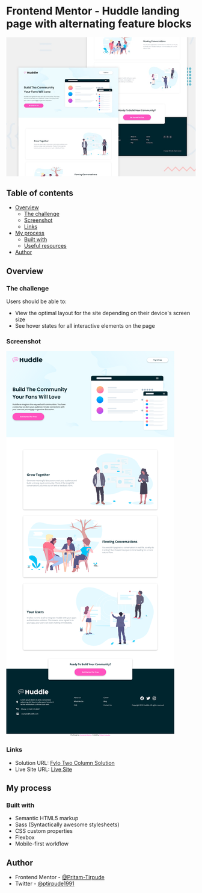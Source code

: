 # Frontend Mentor - Huddle landing page with alternating feature blocks

![Design preview for the Huddle landing page with alternating feature blocks coding challenge](./design/desktop-preview.jpg)

## Table of contents

- [Overview](#overview)
  - [The challenge](#the-challenge)
  - [Screenshot](#screenshot)
  - [Links](#links)
- [My process](#my-process)
  - [Built with](#built-with)
  - [Useful resources](#useful-resources)
- [Author](#author)

## Overview

### The challenge

Users should be able to:

- View the optimal layout for the site depending on their device's screen size
- See hover states for all interactive elements on the page

### Screenshot

![](./screenshot_huddle_alternate.png)

### Links

- Solution URL: [Fylo Two Column Solution](https://www.frontendmentor.io/challenges/fylo-landing-page-with-two-column-layout-5ca5ef041e82137ec91a50f5/hub/html5css3sassflexjavascript-24jho_lya)
- Live Site URL: [Live Site](https://fylo-two-column.netlify.app/)

## My process

### Built with

- Semantic HTML5 markup
- Sass (Syntactically awesome stylesheets)
- CSS custom properties
- Flexbox
- Mobile-first workflow

## Author

- Frontend Mentor - [@Pritam-Tirpude](https://www.frontendmentor.io/profile/Pritam-Tirpude)
- Twitter - [@ptirpude1991](https://twitter.com/ptirpude1991)
